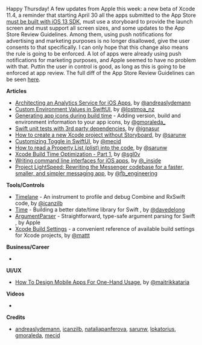 Happy Thursday! A few updates from Apple this week: a new beta of Xcode 11.4, a reminder that starting April 30 all the apps submitted to the App Store [must be built with iOS 13 SDK](https://developer.apple.com/news/?id=03042020b), must use a storyboard to provide the launch screen and must support all screen sizes, and some updates to the App Store Review Guidelines. Among them, using push notifications for advertising and marketing purposes is no longer disallowed, give the user consents to that specifically. I can only hope that this change also means the rule is going to be enforced. A lot of apps were already using push notifications for marketing purposes, and Apple seemed to have no problem with that. Puttin the user in control is good, as long as this is going to be enforced at app review. The full diff of the App Store Review Guidelines can be seen [here](https://www.diffchecker.com/BA4o9EuR).

**Articles**

* [Architecting an Analytics Service for iOS Apps](https://andreaslydemann.com/architecting-an-analytics-service-for-ios-apps/), by [@andreaslydemann](https://twitter.com/andreaslydemann)
* [Custom Environment Values in SwiftUI](https://lostmoa.com/blog/CustomEnvironmentValuesInSwiftUI/), by [@lostmoa_nz](https://twitter.com/lostmoa_nz)
* [Generating app icons during build time](http://moraleda.info/blog/2020/02/25/xcode-generating-app-icons-during-build-time.html) - Adding version, build and environment information to your app icons, by [@gmoraleda_](https://twitter.com/gmoraleda_)
* [Swift unit tests with 3rd party dependencies](https://treatwell.engineering/swift-unit-tests-with-3rd-party-dependencies-61f206deca24), by [@ignasur](https://twitter.com/ignasur)
* [How to create a new Xcode project without Storyboard](https://sarunw.com/tips/how-to-create-new-xcode-project-without-storyboard/), by [@sarunw](https://twitter.com/sarunw)
* [Customizing Toggle in SwiftUI](https://swiftwithmajid.com/2020/03/04/customizing-toggle-in-swiftui/), by [@mecid](https://twitter.com/mecid)
* [How to read a Property List (plist) into the code](https://sarunw.com/tips/how-to-read-plist-file/), by [@sarunw](https://twitter.com/sarunw)
* [Xcode Build Time Optimization - Part 1](https://www.onswiftwings.com/posts/build-time-optimization-part1/), by [@sgl0v](https://twitter.com/sgl0v)
* [Writing command line interfaces for iOS apps](https://rambo.codes/posts/2020-03-01-writing-command-line-interfaces-for-ios-apps), by [@_inside](https://twitter.com/_inside)
* [Project LightSpeed: Rewriting the Messenger codebase for a faster, smaller, and simpler messaging app](https://engineering.fb.com/data-infrastructure/messenger/), by [@fb_engineering](https://twitter.com/fb_engineering)

**Tools/Controls**

* [Timelane](http://timelane.tools) - An instrument to profile and debug Combine and RxSwift code, by [@icanzilb](https://twitter.com/icanzilb)
* [Time](https://github.com/davedelong/time) - Building a better date/time library for Swift , by [@davedelong](https://twitter.com/davedelong)
* [ArgumentParser](https://github.com/apple/swift-argument-parser) - Straightforward, type-safe argument parsing for Swift , by Apple
* [Xcode Build Settings](https://xcodebuildsettings.com/) - a convenient reference of available build settings for Xcode projects, by [@mattt](twitter.com/mattt)

**Business/Career**

* 

**UI/UX**

* [How To Design Mobile Apps For One-Hand Usage](https://www.smashingmagazine.com/2020/02/design-mobile-apps-one-hand-usage/), by [@maitrikkataria](https://twitter.com/maitrikkataria)

**Videos**

* 

**Credits**

* [andreaslydemann](https://github.com/andreaslydemann), [icanzilb](https://github.com/icanzilb), [nataliapanferova](https://github.com/nataliapanferova), [sarunw](https://github.com/sarunw), [lokatorius](https://github.com/lokatorius), [gmoraleda](https://github.com/gmoraleda), [mecid](https://github.com/mecid)
